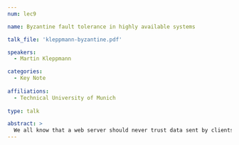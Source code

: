 ```yaml
---
num: lec9

name: Byzantine fault tolerance in highly available systems

talk_file: 'kleppmann-byzantine.pdf'

speakers:
  - Martin Kleppmann

categories:
  - Key Note
  
affiliations:
  - Technical University of Munich
  
type: talk

abstract: > 
  We all know that a web server should never trust data sent by clients, because clients might be malicious, tell lies, and try to break the system. In the case of a web app, the server is trusted to check the validity of data from clients, but what do we do in peer-to-peer systems where there is no such server that we can depend on? We have to rely on protocols, but unfortunately many replication protocols assume that peers are trusted; a malicious peer can easily break them. Byzantine Fault Tolerance (BFT) is often associated with blockchains, but it is relevant for other types of replication as well. In this lecture I will show CRDTs can be made Byzantine fault tolerant.
---
```

